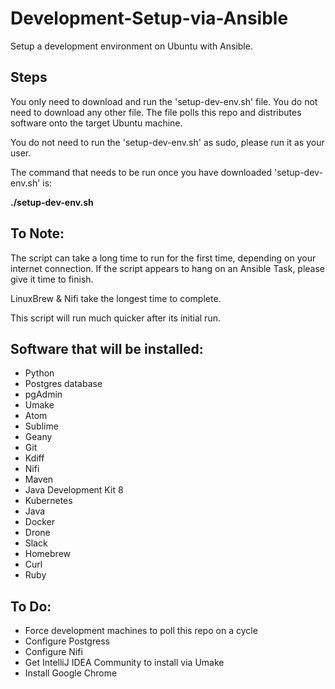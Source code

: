 # Development-Setup-via-Ansible
Setup a development environment on Ubuntu with Ansible.

## Steps
You only need to download and run the 'setup-dev-env.sh' file. You do not need to download any other file. The file polls this repo and distributes software onto the target Ubuntu machine.

You do not need to run the 'setup-dev-env.sh' as sudo, please run it as your user.

The command that needs to be run once you have downloaded 'setup-dev-env.sh' is:

**./setup-dev-env.sh**

## To Note:
The script can take a long time to run for the first time, depending on your internet connection. If the script appears to hang on an Ansible Task, please give it time to finish.

LinuxBrew & Nifi take the longest time to complete.

This script will run much quicker after its initial run.

## Software that will be installed:
- Python
- Postgres database
- pgAdmin
- Umake
- Atom
- Sublime
- Geany
- Git
- Kdiff
- Nifi
- Maven
- Java Development Kit 8
- Kubernetes
- Java
- Docker
- Drone
- Slack
- Homebrew
- Curl
- Ruby

## To Do:

- Force development machines to poll this repo on a cycle
- Configure Postgress
- Configure Nifi
- Get IntelliJ IDEA Community to install via Umake
- Install Google Chrome

